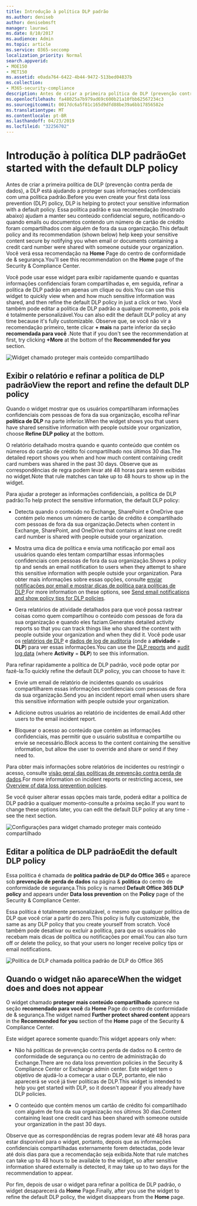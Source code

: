 ```yaml
---
title: Introdução à política DLP padrão
ms.author: deniseb
author: denisebmsft
manager: laurawi
ms.date: 8/10/2017
ms.audience: Admin
ms.topic: article
ms.service: O365-seccomp
localization_priority: Normal
search.appverid:
- MOE150
- MET150
ms.assetid: e0ada764-6422-4b44-9472-513bed04837b
ms.collection:
- M365-security-compliance
description: Antes de criar a primeira política de DLP (prevenção contra perda de dados), a DLP está ajudando a proteger suas informações confidenciais com uma política padrão. Essa política padrão e sua recomendação (mostrado abaixo) ajudam a manter seu conteúdo confidencial seguro, notificando-o quando emails ou documentos contendo um número de cartão de crédito foram compartilhados com alguém de fora da sua organização.
ms.openlocfilehash: fa48025a7b979ad69c600b21a10fbb62567234c3
ms.sourcegitcommit: 0017dc6a5f81c165d9dfd88be39a6bb17856582e
ms.translationtype: MT
ms.contentlocale: pt-BR
ms.lasthandoff: 04/23/2019
ms.locfileid: "32256702"
---
```

# <a name="get-started-with-the-default-dlp-policy"></a><span data-ttu-id="a8e60-104">Introdução à política DLP padrão</span><span class="sxs-lookup"><span data-stu-id="a8e60-104">Get started with the default DLP policy</span></span>

<span data-ttu-id="a8e60-105">Antes de criar a primeira política de DLP (prevenção contra perda de dados), a DLP está ajudando a proteger suas informações confidenciais com uma política padrão.</span><span class="sxs-lookup"><span data-stu-id="a8e60-105">Before you even create your first data loss prevention (DLP) policy, DLP is helping to protect your sensitive information with a default policy.</span></span> <span data-ttu-id="a8e60-106">Essa política padrão e sua recomendação (mostrado abaixo) ajudam a manter seu conteúdo confidencial seguro, notificando-o quando emails ou documentos contendo um número de cartão de crédito foram compartilhados com alguém de fora da sua organização.</span><span class="sxs-lookup"><span data-stu-id="a8e60-106">This default policy and its recommendation (shown below) help keep your sensitive content secure by notifying you when email or documents containing a credit card number were shared with someone outside your organization.</span></span> <span data-ttu-id="a8e60-107">Você verá essa recomendação na **Home** Page do centro de conformidade de &amp; segurança.</span><span class="sxs-lookup"><span data-stu-id="a8e60-107">You'll see this recommendation on the **Home** page of the Security &amp; Compliance Center.</span></span> 
  
<span data-ttu-id="a8e60-108">Você pode usar esse widget para exibir rapidamente quando e quantas informações confidenciais foram compartilhadas e, em seguida, refinar a política de DLP padrão em apenas um clique ou dois.</span><span class="sxs-lookup"><span data-stu-id="a8e60-108">You can use this widget to quickly view when and how much sensitive information was shared, and then refine the default DLP policy in just a click or two.</span></span> <span data-ttu-id="a8e60-109">Você também pode editar a política de DLP padrão a qualquer momento, pois ela é totalmente personalizável.</span><span class="sxs-lookup"><span data-stu-id="a8e60-109">You can also edit the default DLP policy at any time because it's fully customizable.</span></span> <span data-ttu-id="a8e60-110">Observe que, se você não vir a recomendação primeiro, tente clicar **+ mais** na parte inferior da seção **recomendada para você** .</span><span class="sxs-lookup"><span data-stu-id="a8e60-110">Note that if you don't see the recommendation at first, try clicking **+More** at the bottom of the **Recommended for you** section.</span></span> 
  
![Widget chamado proteger mais conteúdo compartilhado](media/2bae6dbc-cc92-4f35-b54c-c36e60226b5b.png)
  
## <a name="view-the-report-and-refine-the-default-dlp-policy"></a><span data-ttu-id="a8e60-112">Exibir o relatório e refinar a política de DLP padrão</span><span class="sxs-lookup"><span data-stu-id="a8e60-112">View the report and refine the default DLP policy</span></span>

<span data-ttu-id="a8e60-113">Quando o widget mostrar que os usuários compartilharam informações confidenciais com pessoas de fora da sua organização, escolha reFinar **política de DLP** na parte inferior.</span><span class="sxs-lookup"><span data-stu-id="a8e60-113">When the widget shows you that users have shared sensitive information with people outside your organization, choose **Refine DLP policy** at the bottom.</span></span> 
  
<span data-ttu-id="a8e60-114">O relatório detalhado mostra quando e quanto conteúdo que contém os números do cartão de crédito foi compartilhado nos últimos 30 dias.</span><span class="sxs-lookup"><span data-stu-id="a8e60-114">The detailed report shows you when and how much content containing credit card numbers was shared in the past 30 days.</span></span> <span data-ttu-id="a8e60-115">Observe que as correspondências de regra podem levar até 48 horas para serem exibidas no widget.</span><span class="sxs-lookup"><span data-stu-id="a8e60-115">Note that rule matches can take up to 48 hours to show up in the widget.</span></span>
  
<span data-ttu-id="a8e60-116">Para ajudar a proteger as informações confidenciais, a política de DLP padrão:</span><span class="sxs-lookup"><span data-stu-id="a8e60-116">To help protect the sensitive information, the default DLP policy:</span></span>
  
- <span data-ttu-id="a8e60-117">Detecta quando o conteúdo no Exchange, SharePoint e OneDrive que contém pelo menos um número de cartão de crédito é compartilhado com pessoas de fora da sua organização.</span><span class="sxs-lookup"><span data-stu-id="a8e60-117">Detects when content in Exchange, SharePoint, and OneDrive that contains at least one credit card number is shared with people outside your organization.</span></span>
    
- <span data-ttu-id="a8e60-118">Mostra uma dica de política e envia uma notificação por email aos usuários quando eles tentam compartilhar essas informações confidenciais com pessoas de fora da sua organização.</span><span class="sxs-lookup"><span data-stu-id="a8e60-118">Shows a policy tip and sends an email notification to users when they attempt to share this sensitive information with people outside your organization.</span></span> <span data-ttu-id="a8e60-119">Para obter mais informações sobre essas opções, consulte [enviar notificações por email e mostrar dicas de política para políticas de DLP](use-notifications-and-policy-tips.md).</span><span class="sxs-lookup"><span data-stu-id="a8e60-119">For more information on these options, see [Send email notifications and show policy tips for DLP policies](use-notifications-and-policy-tips.md).</span></span>
    
- <span data-ttu-id="a8e60-120">Gera relatórios de atividade detalhados para que você possa rastrear coisas como quem compartilhou o conteúdo com pessoas de fora da sua organização e quando eles faziam.</span><span class="sxs-lookup"><span data-stu-id="a8e60-120">Generates detailed activity reports so that you can track things like who shared the content with people outside your organization and when they did it.</span></span> <span data-ttu-id="a8e60-121">Você pode usar os [relatórios de DLP](view-the-dlp-reports.md) e [dados de log de auditoria](search-the-audit-log-in-security-and-compliance.md) (onde a **atividade** = **DLP**) para ver essas informações.</span><span class="sxs-lookup"><span data-stu-id="a8e60-121">You can use the [DLP reports](view-the-dlp-reports.md) and [audit log data](search-the-audit-log-in-security-and-compliance.md) (where **Activity** = **DLP**) to see this information.</span></span>
    
<span data-ttu-id="a8e60-122">Para refinar rapidamente a política de DLP padrão, você pode optar por fazê-la:</span><span class="sxs-lookup"><span data-stu-id="a8e60-122">To quickly refine the default DLP policy, you can choose to have it:</span></span>
  
- <span data-ttu-id="a8e60-123">Envie um email de relatório de incidentes quando os usuários compartilharem essas informações confidenciais com pessoas de fora da sua organização.</span><span class="sxs-lookup"><span data-stu-id="a8e60-123">Send you an incident report email when users share this sensitive information with people outside your organization.</span></span>
    
- <span data-ttu-id="a8e60-124">Adicione outros usuários ao relatório de incidentes de email.</span><span class="sxs-lookup"><span data-stu-id="a8e60-124">Add other users to the email incident report.</span></span>
    
- <span data-ttu-id="a8e60-125">Bloquear o acesso ao conteúdo que contém as informações confidenciais, mas permitir que o usuário substitua e compartilhe ou envie se necessário.</span><span class="sxs-lookup"><span data-stu-id="a8e60-125">Block access to the content containing the sensitive information, but allow the user to override and share or send if they need to.</span></span>
    
<span data-ttu-id="a8e60-126">Para obter mais informações sobre relatórios de incidentes ou restringir o acesso, consulte [visão geral das políticas de prevenção contra perda de dados](data-loss-prevention-policies.md).</span><span class="sxs-lookup"><span data-stu-id="a8e60-126">For more information on incident reports or restricting access, see [Overview of data loss prevention policies](data-loss-prevention-policies.md).</span></span>
  
<span data-ttu-id="a8e60-127">Se você quiser alterar essas opções mais tarde, poderá editar a política de DLP padrão a qualquer momento-consulte a próxima seção.</span><span class="sxs-lookup"><span data-stu-id="a8e60-127">If you want to change these options later, you can edit the default DLP policy at any time - see the next section.</span></span>
  
![Configurações para widget chamado proteger mais conteúdo compartilhado](media/dad30a84-2715-4c0a-a5c5-44d85492363e.png)
  
## <a name="edit-the-default-dlp-policy"></a><span data-ttu-id="a8e60-129">Editar a política de DLP padrão</span><span class="sxs-lookup"><span data-stu-id="a8e60-129">Edit the default DLP policy</span></span>

<span data-ttu-id="a8e60-130">Essa política é chamada de **política padrão de DLP do Office 365** e aparece sob **prevenção de perda de dados** na página &amp; **política** do centro de conformidade de segurança.</span><span class="sxs-lookup"><span data-stu-id="a8e60-130">This policy is named **Default Office 365 DLP policy** and appears under **Data loss prevention** on the **Policy** page of the Security &amp; Compliance Center.</span></span> 
  
<span data-ttu-id="a8e60-131">Essa política é totalmente personalizável, o mesmo que qualquer política de DLP que você criar a partir do zero.</span><span class="sxs-lookup"><span data-stu-id="a8e60-131">This policy is fully customizable, the same as any DLP policy that you create yourself from scratch.</span></span> <span data-ttu-id="a8e60-132">Você também pode desativar ou excluir a política, para que os usuários não recebam mais dicas de política ou notificações por email.</span><span class="sxs-lookup"><span data-stu-id="a8e60-132">You can also turn off or delete the policy, so that your users no longer receive policy tips or email notifications.</span></span>
  
![Política de DLP chamada política padrão de DLP do Office 365](media/260731e8-4d57-4c98-abec-07b052ec48d5.png)
  
## <a name="when-the-widget-does-and-does-not-appear"></a><span data-ttu-id="a8e60-134">Quando o widget não aparece</span><span class="sxs-lookup"><span data-stu-id="a8e60-134">When the widget does and does not appear</span></span>

<span data-ttu-id="a8e60-135">O widget chamado **proteger mais conteúdo compartilhado** aparece na seção **recomendado para você** da **Home** Page do centro de conformidade de &amp; segurança.</span><span class="sxs-lookup"><span data-stu-id="a8e60-135">The widget named **Further protect shared content** appears in the **Recommended for you** section of the **Home** page of the Security &amp; Compliance Center.</span></span> 
  
<span data-ttu-id="a8e60-136">Este widget aparece somente quando:</span><span class="sxs-lookup"><span data-stu-id="a8e60-136">This widget appears only when:</span></span>
  
- <span data-ttu-id="a8e60-137">Não há políticas de prevenção contra perda de dados no &amp; centro de conformidade de segurança ou no centro de administração do Exchange.</span><span class="sxs-lookup"><span data-stu-id="a8e60-137">There are no data loss prevention policies in the Security &amp; Compliance Center or Exchange admin center.</span></span> <span data-ttu-id="a8e60-138">Este widget tem o objetivo de ajudá-lo a começar a usar o DLP, portanto, ele não aparecerá se você já tiver políticas de DLP.</span><span class="sxs-lookup"><span data-stu-id="a8e60-138">This widget is intended to help you get started with DLP, so it doesn't appear if you already have DLP policies.</span></span>
    
- <span data-ttu-id="a8e60-139">O conteúdo que contém menos um cartão de crédito foi compartilhado com alguém de fora da sua organização nos últimos 30 dias.</span><span class="sxs-lookup"><span data-stu-id="a8e60-139">Content containing least one credit card has been shared with someone outside your organization in the past 30 days.</span></span>
    
<span data-ttu-id="a8e60-140">Observe que as correspondências de regras podem levar até 48 horas para estar disponível para o widget, portanto, depois que as informações confidenciais compartilhadas externamente forem detectadas, pode levar até dois dias para que a recomendação seja exibida.</span><span class="sxs-lookup"><span data-stu-id="a8e60-140">Note that rule matches can take up to 48 hours to be available to the widget, so after sensitive information shared externally is detected, it may take up to two days for the recommendation to appear.</span></span>
  
<span data-ttu-id="a8e60-141">Por fim, depois de usar o widget para refinar a política de DLP padrão, o widget desaparecerá da **Home** Page.</span><span class="sxs-lookup"><span data-stu-id="a8e60-141">Finally, after you use the widget to refine the default DLP policy, the widget disappears from the **Home** page.</span></span> 
  

